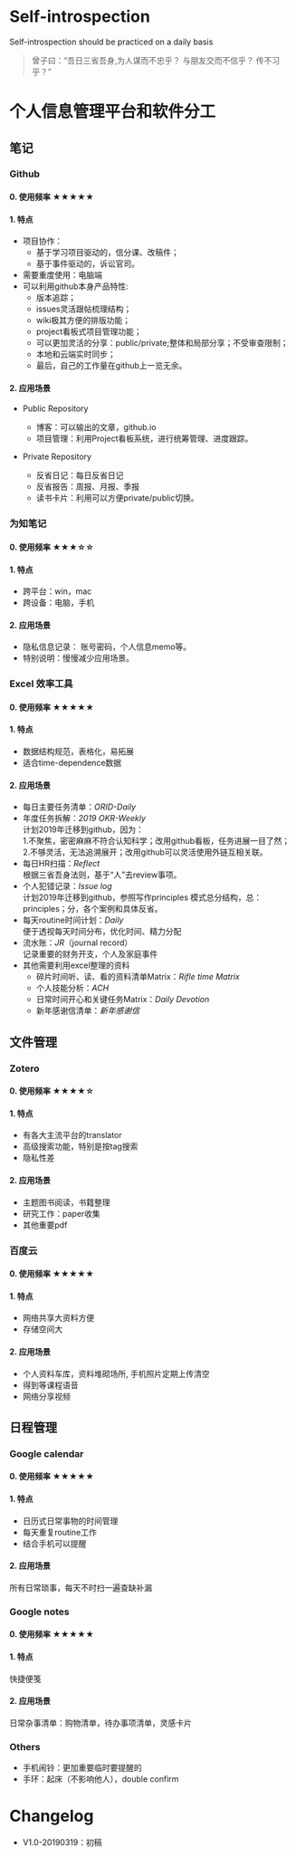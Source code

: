 # Self-introspection
Self-introspection should be practiced on a daily basis <br>
> 曾子曰：“吾日三省吾身,为人谋而不忠乎？ 与朋友交而不信乎？ 传不习乎？” 

# 个人信息管理平台和软件分工
## 笔记
### Github
#### 0. 使用频率 ★★★★★
#### 1. 特点
- 项目协作：
  - 基于学习项目驱动的，信分课、改稿件；
  - 基于事件驱动的，诉讼官司。
- 需要重度使用：电脑端
- 可以利用github本身产品特性:
  - 版本追踪；
  - issues灵活跟帖梳理结构；
  - wiki极其方便的排版功能；
  - project看板式项目管理功能；
  - 可以更加灵活的分享：public/private;整体和局部分享；不受审查限制；
  - 本地和云端实时同步；
  - 最后，自己的工作量在github上一览无余。
  
#### 2. 应用场景  
- Public Repository
  - 博客：可以输出的文章，github.io
  - 项目管理：利用Project看板系统，进行统筹管理、进度跟踪。
  
- Private Repository
  - 反省日记：每日反省日记
  - 反省报告：周报、月报、季报
  - 读书卡片：利用可以方便private/public切换。
  
### 为知笔记

#### 0. 使用频率 ★★★☆☆

#### 1. 特点
- 跨平台：win，mac
- 跨设备：电脑，手机

#### 2. 应用场景 
- 隐私信息记录： 账号密码，个人信息memo等。
- 特别说明：慢慢减少应用场景。

### Excel 效率工具
#### 0. 使用频率 ★★★★★

#### 1. 特点
- 数据结构规范，表格化，易拓展
- 适合time-dependence数据

#### 2. 应用场景 
- 每日主要任务清单：*ORID-Daily*
- 年度任务拆解：*2019 OKR-Weekly*<br>
计划2019年迁移到github，因为：<br>
1.不聚焦，密密麻麻不符合认知科学；改用github看板，任务进展一目了然；<br>
2.不够灵活，无法追溯展开；改用github可以灵活使用外链互相关联。
- 每日HR扫描：*Reflect*<br>
根据三省吾身法则，基于“人”去review事项。
- 个人犯错记录：*Issue log*<br>
计划2019年迁移到github，参照写作principles 模式总分结构，总：principles；分，各个案例和具体反省。
- 每天routine时间计划：*Daily*<br>
便于透视每天时间分布，优化时间、精力分配
- 流水账：*JR*（journal record）<br>
记录重要的财务开支，个人及家庭事件
- 其他需要利用excel整理的资料
  - 碎片时间听、读、看的资料清单Matrix：*Rifle time Matrix*
  - 个人技能分析：*ACH*
  - 日常时间开心和关键任务Matrix：*Daily Devotion*
  - 新年感谢信清单：*新年感谢信*

## 文件管理

### Zotero
#### 0. 使用频率 ★★★★☆
#### 1. 特点
- 有各大主流平台的translator
- 高级搜索功能，特别是按tag搜索
- 隐私性差
#### 2. 应用场景 
- 主题图书阅读，书籍整理
- 研究工作：paper收集
- 其他重要pdf
### 百度云
#### 0. 使用频率 ★★★★★
#### 1. 特点
- 网络共享大资料方便
- 存储空间大
#### 2. 应用场景 
- 个人资料车库，资料堆砌场所, 手机照片定期上传清空
- 得到等课程语音
- 网络分享视频
## 日程管理
### Google calendar
#### 0. 使用频率 ★★★★★
#### 1. 特点
- 日历式日常事物的时间管理
- 每天重复routine工作
- 结合手机可以提醒
#### 2. 应用场景 
所有日常琐事，每天不时扫一遍查缺补漏

### Google notes
#### 0. 使用频率 ★★★★★
#### 1. 特点
快捷便笺

#### 2. 应用场景 
日常杂事清单：购物清单，待办事项清单，灵感卡片

### Others
- 手机闹铃：更加重要临时要提醒的
- 手环：起床（不影响他人），double confirm

# Changelog
- V1.0-20190319：初稿
